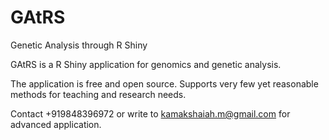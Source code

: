 # GAtRS
Genetic Analysis through R Shiny

GAtRS is a R Shiny application for genomics and genetic analysis. 

The application is free and open source. Supports very few yet reasonable methods for teaching and research needs. 

Contact +919848396972 or write to kamakshaiah.m@gmail.com for advanced application. 

